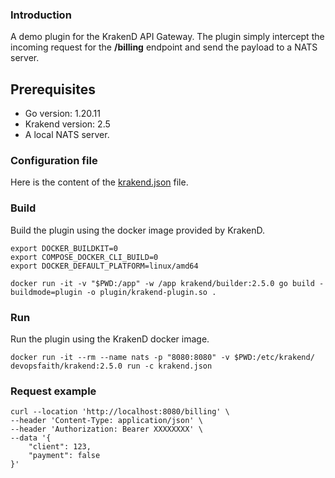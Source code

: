 ### Introduction
A demo plugin for the KrakenD API Gateway. The plugin simply intercept the incoming request for the **/billing** endpoint and
send the payload to a NATS server.

## Prerequisites
- Go version: 1.20.11
- Krakend version: 2.5
- A local NATS server.

### Configuration file
Here is the content of the [krakend.json](https://github.com/cloudintegrator/krakend-plugin/blob/main/krakend.json) file.

### Build
Build the plugin using the docker image provided by KrakenD.
```
export DOCKER_BUILDKIT=0                                                                                                                                                    
export COMPOSE_DOCKER_CLI_BUILD=0
export DOCKER_DEFAULT_PLATFORM=linux/amd64
```
```
docker run -it -v "$PWD:/app" -w /app krakend/builder:2.5.0 go build -buildmode=plugin -o plugin/krakend-plugin.so .
```
### Run
Run the plugin using the KrakenD docker image.
```
docker run -it --rm --name nats -p "8080:8080" -v $PWD:/etc/krakend/ devopsfaith/krakend:2.5.0 run -c krakend.json
```

### Request example
```
curl --location 'http://localhost:8080/billing' \
--header 'Content-Type: application/json' \
--header 'Authorization: Bearer XXXXXXXX' \
--data '{
    "client": 123,
    "payment": false
}'
```